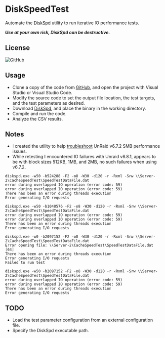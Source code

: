 # DiskSpeedTest

Automate the [DiskSpd](https://github.com/microsoft/diskspd) utility to run iterative IO performance tests.  

_**Use at your own risk, DiskSpd can be destructive.**_

## License

![GitHub](https://img.shields.io/github/license/ptr727/DiskSpeedTest)

## Usage

- Clone a copy of the code from [GitHub](https://github.com/ptr727/DiskSpeedTest), and open the project with Visual Studio or Visual Studio Code.
- Modify the source code to set the output file location, the test targets, and the test parameters as desired.
- Download [DiskSpd](https://aka.ms/diskspd), and place the binary in the working directory.
- Compile and run the code.
- Analyze the CSV results.

## Notes

- I created the utility to help [troubleshoot](https://blog.insanegenius.com/2019/06/10/unraid-in-production-a-bit-rough-around-the-edges-and-terrible-smb-performance/) UnRaid v6.7.2 SMB performance issues.
- While retesting I encountered IO failures with Unraid v6.8.1, appears to be with block sizes 512KB, 1MB, and 2MB, no such failures when using v6.7.2.
```shell
diskspd.exe -w50 -b524288 -F2 -o8 -W30 -d120 -r -Rxml -Srw \\Server-2\CacheSpeedTest\SpeedTestDataFile.dat
error during overlapped IO operation (error code: 59)
error during overlapped IO operation (error code: 59)
There has been an error during threads execution
Error generating I/O requests

diskspd.exe -w50 -b1048576 -F2 -o8 -W30 -d120 -r -Rxml -Srw \\Server-2\CacheSpeedTest\SpeedTestDataFile.dat
error during overlapped IO operation (error code: 59)
error during overlapped IO operation (error code: 59)
There has been an error during threads execution
Error generating I/O requests

diskspd.exe -w0 -b2097152 -F2 -o8 -W30 -d120 -r -Rxml -Srw \\Server-2\CacheSpeedTest\SpeedTestDataFile.dat
Error opening file: \\Server-2\CacheSpeedTest\SpeedTestDataFile.dat [64]
There has been an error during threads execution
Error generating I/O requests
Failed to run test

diskspd.exe -w50 -b2097152 -F2 -o8 -W30 -d120 -r -Rxml -Srw \\Server-2\CacheSpeedTest\SpeedTestDataFile.dat
error during overlapped IO operation (error code: 59)
error during overlapped IO operation (error code: 59)
There has been an error during threads execution
Error generating I/O requests
```

## TODO

- Load the test parameter configuration from an external configuration file.
- Specify the DiskSpd executable path.